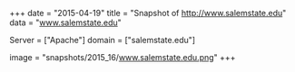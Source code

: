 
+++
date = "2015-04-19"
title = "Snapshot of http://www.salemstate.edu"
data = "www.salemstate.edu"

Server = ["Apache"]
domain = ["salemstate.edu"]

  image = "snapshots/2015_16/www.salemstate.edu.png"
+++
#
